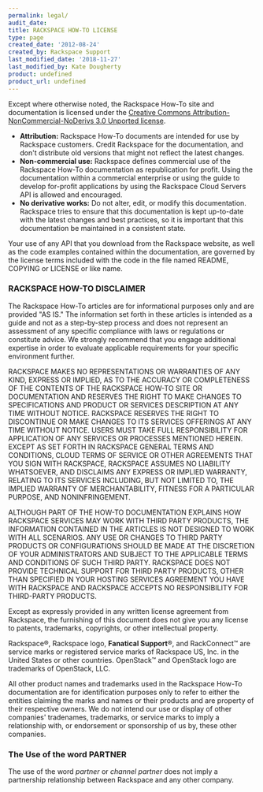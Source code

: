```yaml
---
permalink: legal/
audit_date:
title: RACKSPACE HOW-TO LICENSE
type: page
created_date: '2012-08-24'
created_by: Rackspace Support
last_modified_date: '2018-11-27'
last_modified_by: Kate Dougherty
product: undefined
product_url: undefined
---
```


Except where otherwise noted, the Rackspace How-To site and
documentation is licensed under the [Creative Commons
Attribution-NonCommercial-NoDerivs 3.0 Unported license](http://creativecommons.org/licenses/by-nc-nd/3.0/).

-   **Attribution:**  Rackspace How-To documents are intended
    for use by Rackspace customers. Credit Rackspace for the
    documentation, and don't distribute old versions that might not
    reflect the latest changes.
-   **Non-commercial use:** Rackspace defines commercial use of the
    Rackspace How-To documentation as republication
    for profit. Using the documentation within a commercial enterprise
    or using the guide to develop for-profit applications by using the
    Rackspace Cloud Servers API is allowed and encouraged.
-   **No derivative works:** Do not alter, edit, or modify
    this documentation. Rackspace tries to ensure that this documentation
    is kept up-to-date with the latest changes and best practices, so it
    is important that this documentation be maintained in a consistent
    state.

Your use of any API that you download from the Rackspace website, as well as
the code examples contained within the documentation, are governed by
the license terms included with the code in the file named README,
COPYING or LICENSE or like name.

### RACKSPACE HOW-TO DISCLAIMER

The Rackspace How-To articles are for informational purposes
only and are provided "AS IS."  The information set forth in these
articles is intended as a guide and not as a step-by-step process and
does not represent an assessment of any specific compliance with laws or
regulations or constitute advice. We strongly recommend that you engage
additional expertise in order to evaluate applicable
requirements for your specific environment further.

RACKSPACE MAKES NO REPRESENTATIONS OR WARRANTIES OF ANY KIND, EXPRESS OR
IMPLIED, AS TO THE ACCURACY OR COMPLETENESS OF THE CONTENTS OF THE
RACKSPACE HOW-TO SITE OR DOCUMENTATION AND RESERVES THE
RIGHT TO MAKE CHANGES TO SPECIFICATIONS AND PRODUCT OR SERVICES DESCRIPTION
AT ANY TIME WITHOUT NOTICE.  RACKSPACE RESERVES THE RIGHT TO DISCONTINUE
OR MAKE CHANGES TO ITS SERVICES OFFERINGS AT ANY TIME WITHOUT NOTICE.
USERS MUST TAKE FULL RESPONSIBILITY FOR APPLICATION OF ANY SERVICES
OR PROCESSES MENTIONED HEREIN.  EXCEPT AS SET FORTH IN RACKSPACE
GENERAL TERMS AND CONDITIONS, CLOUD TERMS OF SERVICE OR OTHER
AGREEMENTS THAT YOU SIGN WITH RACKSPACE, RACKSPACE ASSUMES NO LIABILITY
WHATSOEVER, AND DISCLAIMS ANY EXPRESS OR IMPLIED WARRANTY, RELATING TO
ITS SERVICES INCLUDING, BUT NOT LIMITED TO, THE IMPLIED WARRANTY OF
MERCHANTABILITY, FITNESS FOR A PARTICULAR PURPOSE, AND NONINFRINGEMENT.

ALTHOUGH PART OF THE HOW-TO DOCUMENTATION EXPLAINS HOW
RACKSPACE SERVICES MAY WORK WITH THIRD PARTY PRODUCTS, THE INFORMATION
CONTAINED IN THE ARTICLES IS NOT DESIGNED TO WORK WITH
ALL SCENARIOS. ANY USE OR CHANGES TO THIRD PARTY PRODUCTS OR
CONFIGURATIONS SHOULD BE MADE AT THE DISCRETION OF YOUR ADMINISTRATORS
AND SUBJECT TO THE APPLICABLE TERMS AND CONDITIONS OF SUCH THIRD PARTY.
RACKSPACE DOES NOT PROVIDE TECHNICAL SUPPORT FOR THIRD PARTY PRODUCTS,
OTHER THAN SPECIFIED IN YOUR HOSTING SERVICES AGREEMENT YOU HAVE WITH
RACKSPACE AND RACKSPACE ACCEPTS NO RESPONSIBILITY FOR THIRD-PARTY
PRODUCTS.

Except as expressly provided in any written license agreement from
Rackspace, the furnishing of this document does not give you any license
to patents, trademarks, copyrights, or other intellectual property.

Rackspace&reg;, Rackspace logo, **Fanatical Support**&reg;, and
RackConnect&trade; are service marks or registered service marks of Rackspace
US, Inc. in the United States or other countries. OpenStack&trade; and
OpenStack logo are trademarks of OpenStack, LLC.

All other product names and trademarks used in the Rackspace How-To
documentation are for identification purposes only to refer to
either the entities claiming the marks and names or their products and
are property of their respective owners.  We do not intend our use or
display of other companies' tradenames, trademarks, or service marks to
imply a relationship with, or endorsement or sponsorship of us by, these
other companies.

### The Use of the word PARTNER

The use of the word _partner_ or _channel partner_ does not imply a
partnership relationship between Rackspace and any other company.
